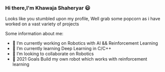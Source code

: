 ### Hi there,I'm Khawaja Shaheryar 😃

Looks like you stumbled upon my profile, Well grab some popcorn as i have worked on a vast variety of projects


Some information about me:

- 🔭 I’m currently working on Robotics with AI && Reinforcement Learning
- 🌱 I’m currently learning Deep Learning in C/C++
- 👯 I’m looking to collaborate on Robotics
- 🥅 2021 Goals Build my own robot which works with reinforcement learning


